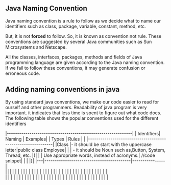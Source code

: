 ## Java Naming Convention

Java naming convention is a rule to follow as we decide what to name our identifiers such as class, package, variable, constant, method, etc.

But, it is not **forced** to follow. So, it is known as convention not rule. These conventions are suggested by several Java communities such as Sun Microsystems and Netscape.

All the classes, interfaces, packages, methods and fields of Java programming language are given according to the Java naming convention. If we fail to follow these conventions, it may generate confusion or erroneous code.

## Adding naming conventions in java

By using standard java conventions, we make our code easier to read for ourself and other programmers. Readability of java program is very important. it indicates that less time is spent to figure out what code does.
The following table shows the popular conventions used for the different identifiers

|-------------------------------------------------------------|
| Identifiers| Naming | Examples|
| Types | Rules | |
|-------------------------------------------------------------|
|Class |- it should be start with the uppercase letter|public class Employee|
| | - it should be Noun such as,Button, System, Thread, etc. |{|
| | Use appropriate words, instead of acronyms.| //code snippet|
| | |}|
|---|------------------------------------------|----------------|  
| ||
| | |
| |
| |
| |
| |
| |
| |
| |
| |
| |
| |
| |
| |
| |
| |
| |
| |  
| |
| |
| |
| |
| |
| |
| |
| |
| |
| |
| |
| |
| |
| |
| |
| |
| |
| |
| |
